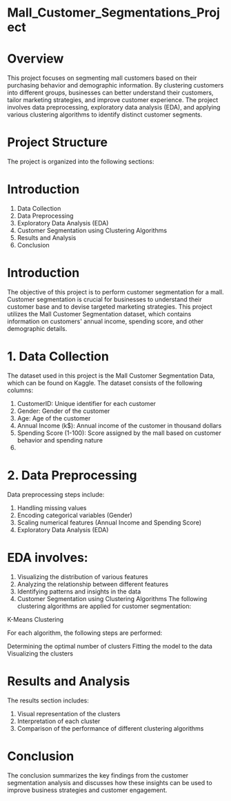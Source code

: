 # Mall_Customer_Segmentations_Project
# Overview
This project focuses on segmenting mall customers based on their purchasing behavior and demographic information. By clustering customers into different groups, businesses can better understand their customers, tailor marketing strategies, and improve customer experience. The project involves data preprocessing, exploratory data analysis (EDA), and applying various clustering algorithms to identify distinct customer segments.

# Project Structure
The project is organized into the following sections:

# Introduction
1. Data Collection
2. Data Preprocessing
3. Exploratory Data Analysis (EDA)
4. Customer Segmentation using Clustering Algorithms
5. Results and Analysis
6. Conclusion

# Introduction
The objective of this project is to perform customer segmentation for a mall. Customer segmentation is crucial for businesses to understand their customer base and to devise targeted marketing strategies. This project utilizes the Mall Customer Segmentation dataset, which contains information on customers' annual income, spending score, and other demographic details.

# 1. Data Collection
The dataset used in this project is the Mall Customer Segmentation Data, which can be found on Kaggle. The dataset consists of the following columns:

1. CustomerID: Unique identifier for each customer
2. Gender: Gender of the customer
3. Age: Age of the customer
4. Annual Income (k$): Annual income of the customer in thousand dollars
5. Spending Score (1-100): Score assigned by the mall based on customer behavior and spending nature
6. 
# 2. Data Preprocessing
Data preprocessing steps include:

1. Handling missing values
2. Encoding categorical variables (Gender)
3. Scaling numerical features (Annual Income and Spending Score)
4. Exploratory Data Analysis (EDA)
# EDA involves:

1. Visualizing the distribution of various features
2. Analyzing the relationship between different features
3. Identifying patterns and insights in the data
4. Customer Segmentation using Clustering Algorithms
The following clustering algorithms are applied for customer segmentation:

K-Means Clustering

For each algorithm, the following steps are performed:

Determining the optimal number of clusters
Fitting the model to the data
Visualizing the clusters
# Results and Analysis
The results section includes:

1. Visual representation of the clusters
2. Interpretation of each cluster
3. Comparison of the performance of different clustering algorithms
# Conclusion
The conclusion summarizes the key findings from the customer segmentation analysis and discusses how these insights can be used to improve business strategies and customer engagement.
